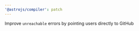 ```yaml
---
'@astrojs/compiler': patch
---
```


Improve `unreachable` errors by pointing users directly to GitHub
